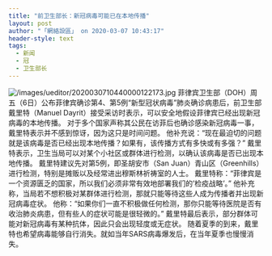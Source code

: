 ```yaml
---
title: "前卫生部长：新冠病毒可能已在本地传播"
layout: post
author: "「網絡設區」 on 2020-03-07 10:43:17"
header-style: text
tags:
  - 新闻
  - 冠
  - 卫生部长
---
```


<img src="https://images.feileyuan.com/images/ueditor/2020030710440000122173.jpg" alt="/images/ueditor/2020030710440000122173.jpg">
菲律宾卫生部（DOH）周五（6日）公布菲律宾确诊第4、第5例“新型冠状病毒”肺炎确诊病患后，前卫生部戴里特（Manuel Dayrit）接受采访时表示，可以安全地假设菲律宾已经出现新冠病毒的本地传播。
对于多个国家声称其公民在访菲后也确诊感染新冠病毒一事，戴里特表示并不感到惊讶，因为这只是时间问题。
他补充说：“现在最迫切的问题就是该病毒是否已经出现本地传播？如果有，该传播方式有多快或有多强？”
戴里特表示，卫生当局可以对某个小社区或群体进行检测，以确认该病毒是否已出现本地传播。
戴里特建议先对第5例，即圣胡安市（San Juan）青山区（Greenhills）进行检测，特别是摊贩以及经常进出穆斯林祈祷室的人士。
戴里特称：“菲律宾是一个资源匮乏的国家，所以我们必须非常有效地部署我们的’检疫战略’。”
他补充称，当局若不想积极对某群体进行检测，那就只能等待这些人成为传播者并出现新冠病毒症状。
他称：“如果你们一直不积极做任何检测，那你只能等待医院是否有收治肺炎病患，但有些人的症状可能是很轻微的。”
戴里特最后表示，部分群体可能对新冠病毒有某种抗体，因此只会出现轻度或无症状。
随着夏季的到来，戴里特也希望病毒能够自行消失。就如当年SARS病毒爆发后，在当年夏季也慢慢消失。

